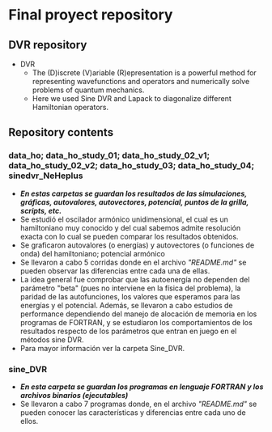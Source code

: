 # Final proyect repository

## DVR repository

* DVR
  * The (D)iscrete (V)ariable (R)epresentation is a powerful method for representing wavefunctions and operators and numerically solve problems of quantum mechanics.
  * Here we used Sine DVR and Lapack to diagonalize different Hamiltonian operators.

## Repository contents

### data_ho; data_ho_study_01; data_ho_study_02_v1; data_ho_study_02_v2; data_ho_study_03; data_ho_study_04; sinedvr_NeHeplus

* ***En estas carpetas se guardan los resultados de las simulaciones, gráficas, autovalores, autovectores, potencial, puntos de la grilla, scripts, etc.***
* Se estudió el oscilador armónico unidimensional, el cual es un hamiltoniano muy conocido y del cual sabemos admite resolución exacta con lo cual se pueden comparar los resultados obtenidos.
* Se graficaron autovalores (o energías) y autovectores (o funciones de onda) del hamiltoniano; potencial armónico
* Se llevaron a cabo 5 corridas donde en el archivo *"README.md"* se pueden observar las diferencias entre cada una de ellas.
* La idea general fue comprobar que las autoenergía no dependen del parámetro "beta" (pues no interviene en la física del problema), la paridad de las autofunciones, los valores que esperamos para las energías y el potencial. Además, se llevaron a cabo estudios de performance dependiendo del manejo de alocación de memoria en los programas de FORTRAN, y se estudiaron los comportamientos de los resultados respecto de los parámetros que entran en juego en el métodos sine DVR.
* Para mayor información ver la carpeta Sine_DVR.

### sine_DVR

* ***En esta carpeta se guardan los programas en lenguaje FORTRAN y los archivos binarios (ejecutables)***
* Se llevaron a cabo 7 programas donde, en el archivo *"README.md"* se pueden conocer las características y diferencias entre cada uno de ellos.
